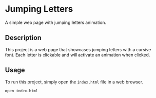 # Jumping Letters

A simple web page with jumping letters animation.


## Description

This project is a web page that showcases jumping letters with a cursive font. Each letter is clickable and will activate an animation when clicked.

## Usage

To run this project, simply open the `index.html` file in a web browser.

```bash
open index.html

